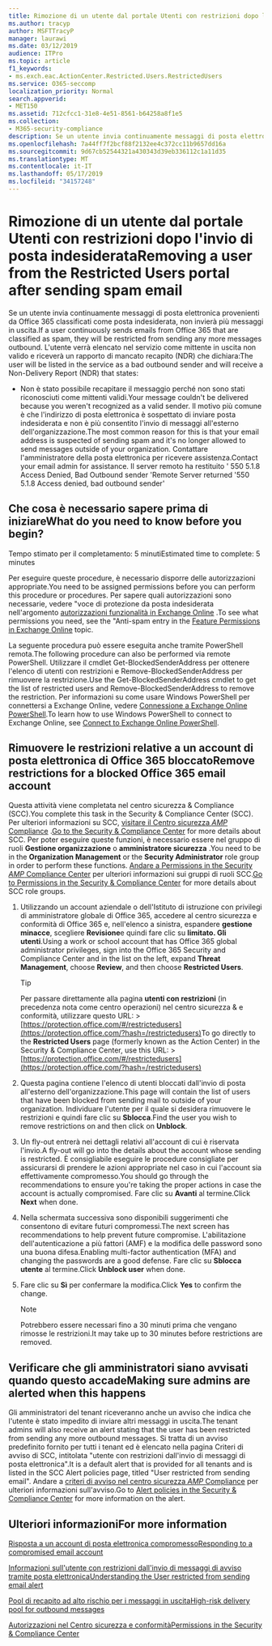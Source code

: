 ```yaml
---
title: Rimozione di un utente dal portale Utenti con restrizioni dopo l'invio di posta indesiderata
ms.author: tracyp
author: MSFTTracyP
manager: laurawi
ms.date: 03/12/2019
audience: ITPro
ms.topic: article
f1_keywords:
- ms.exch.eac.ActionCenter.Restricted.Users.RestrictedUsers
ms.service: O365-seccomp
localization_priority: Normal
search.appverid:
- MET150
ms.assetid: 712cfcc1-31e8-4e51-8561-b64258a8f1e5
ms.collection:
- M365-security-compliance
description: Se un utente invia continuamente messaggi di posta elettronica provenienti da Office 365 classificati come posta indesiderata, non invierà più messaggi.
ms.openlocfilehash: 7a44ff7f2bcf88f2132ee4c372cc11b9657dd16a
ms.sourcegitcommit: 9d67cb52544321a430343d39eb336112c1a11d35
ms.translationtype: MT
ms.contentlocale: it-IT
ms.lasthandoff: 05/17/2019
ms.locfileid: "34157248"
---
```

# <a name="removing-a-user-from-the-restricted-users-portal-after-sending-spam-email"></a><span data-ttu-id="e8c45-103">Rimozione di un utente dal portale Utenti con restrizioni dopo l'invio di posta indesiderata</span><span class="sxs-lookup"><span data-stu-id="e8c45-103">Removing a user from the Restricted Users portal after sending spam email</span></span>

<span data-ttu-id="e8c45-104">Se un utente invia continuamente messaggi di posta elettronica provenienti da Office 365 classificati come posta indesiderata, non invierà più messaggi in uscita.</span><span class="sxs-lookup"><span data-stu-id="e8c45-104">If a user continuously sends emails from Office 365 that are classified as spam, they will be restricted from sending any more messages outbound.</span></span> <span data-ttu-id="e8c45-105">L'utente verrà elencato nel servizio come mittente in uscita non valido e riceverà un rapporto di mancato recapito (NDR) che dichiara:</span><span class="sxs-lookup"><span data-stu-id="e8c45-105">The user will be listed in the service as a bad outbound sender and will receive a Non-Delivery Report (NDR) that states:</span></span>

- <span data-ttu-id="e8c45-106">Non è stato possibile recapitare il messaggio perché non sono stati riconosciuti come mittenti validi.</span><span class="sxs-lookup"><span data-stu-id="e8c45-106">Your message couldn't be delivered because you weren't recognized as a valid sender.</span></span> <span data-ttu-id="e8c45-107">Il motivo più comune è che l'indirizzo di posta elettronica è sospettato di inviare posta indesiderata e non è più consentito l'invio di messaggi all'esterno dell'organizzazione.</span><span class="sxs-lookup"><span data-stu-id="e8c45-107">The most common reason for this is that your email address is suspected of sending spam and it's no longer allowed to send messages outside of your organization.</span></span> <span data-ttu-id="e8c45-108">Contattare l'amministratore della posta elettronica per ricevere assistenza.</span><span class="sxs-lookup"><span data-stu-id="e8c45-108">Contact your email admin for assistance.</span></span> <span data-ttu-id="e8c45-109">Il server remoto ha restituito ' 550 5.1.8 Access Denied, Bad Outbound sender '</span><span class="sxs-lookup"><span data-stu-id="e8c45-109">Remote Server returned '550 5.1.8 Access denied, bad outbound sender'</span></span>

## <a name="what-do-you-need-to-know-before-you-begin"></a><span data-ttu-id="e8c45-110">Che cosa è necessario sapere prima di iniziare</span><span class="sxs-lookup"><span data-stu-id="e8c45-110">What do you need to know before you begin?</span></span>
<span data-ttu-id="e8c45-111"><a name="sectionSection0"> </a></span><span class="sxs-lookup"><span data-stu-id="e8c45-111"></span></span>

<span data-ttu-id="e8c45-112">Tempo stimato per il completamento: 5 minuti</span><span class="sxs-lookup"><span data-stu-id="e8c45-112">Estimated time to complete: 5 minutes</span></span>
  
<span data-ttu-id="e8c45-113">Per eseguire queste procedure, è necessario disporre delle autorizzazioni appropriate.</span><span class="sxs-lookup"><span data-stu-id="e8c45-113">You need to be assigned permissions before you can perform this procedure or procedures.</span></span> <span data-ttu-id="e8c45-114">Per sapere quali autorizzazioni sono necessarie, vedere "voce di protezione da posta indesiderata nell'argomento [autorizzazioni funzionalità in Exchange Online](http://technet.microsoft.com/library/15073ce1-0917-403b-8839-02a2ebc96e16.aspx) .</span><span class="sxs-lookup"><span data-stu-id="e8c45-114">To see what permissions you need, see the "Anti-spam entry in the [Feature Permissions in Exchange Online](http://technet.microsoft.com/library/15073ce1-0917-403b-8839-02a2ebc96e16.aspx) topic.</span></span>

<span data-ttu-id="e8c45-115">La seguente procedura può essere eseguita anche tramite PowerShell remota.</span><span class="sxs-lookup"><span data-stu-id="e8c45-115">The following procedure can also be performed via remote PowerShell.</span></span> <span data-ttu-id="e8c45-116">Utilizzare il cmdlet Get-BlockedSenderAddress per ottenere l'elenco di utenti con restrizioni e Remove-BlockedSenderAddress per rimuovere la restrizione.</span><span class="sxs-lookup"><span data-stu-id="e8c45-116">Use the Get-BlockedSenderAddress cmdlet to get the list of restricted users and Remove-BlockedSenderAddress to remove the restriction.</span></span> <span data-ttu-id="e8c45-117">Per informazioni su come usare Windows PowerShell per connettersi a Exchange Online, vedere [Connessione a Exchange Online PowerShell](https://go.microsoft.com/fwlink/p/?linkid=396554).</span><span class="sxs-lookup"><span data-stu-id="e8c45-117">To learn how to use Windows PowerShell to connect to Exchange Online, see [Connect to Exchange Online PowerShell](https://go.microsoft.com/fwlink/p/?linkid=396554).</span></span>

## <a name="remove-restrictions-for-a-blocked-office-365-email-account"></a><span data-ttu-id="e8c45-118">Rimuovere le restrizioni relative a un account di posta elettronica di Office 365 bloccato</span><span class="sxs-lookup"><span data-stu-id="e8c45-118">Remove restrictions for a blocked Office 365 email account</span></span>

<span data-ttu-id="e8c45-119">Questa attività viene completata nel centro sicurezza & Compliance (SCC).</span><span class="sxs-lookup"><span data-stu-id="e8c45-119">You complete this task in the Security & Compliance Center (SCC).</span></span> <span data-ttu-id="e8c45-120">Per ulteriori informazioni su SCC, [visitare il Centro sicurezza _AMP_ Compliance](go-to-the-securitycompliance-center.md) .</span><span class="sxs-lookup"><span data-stu-id="e8c45-120">[Go to the Security & Compliance Center](go-to-the-securitycompliance-center.md) for more details about SCC.</span></span> <span data-ttu-id="e8c45-121">Per poter eseguire queste funzioni, è necessario essere nel gruppo di ruoli **Gestione organizzazione** o **amministratore sicurezza** .</span><span class="sxs-lookup"><span data-stu-id="e8c45-121">You need to be in the **Organization Management** or the **Security Administrator** role group in order to perform these functions.</span></span> <span data-ttu-id="e8c45-122">[Andare a Permissions in the Security _AMP_ Compliance Center](permissions-in-the-security-and-compliance-center.md) per ulteriori informazioni sui gruppi di ruoli SCC.</span><span class="sxs-lookup"><span data-stu-id="e8c45-122">[Go to Permissions in the Security & Compliance Center](permissions-in-the-security-and-compliance-center.md) for more details about SCC role groups.</span></span>

1. <span data-ttu-id="e8c45-123">Utilizzando un account aziendale o dell'Istituto di istruzione con privilegi di amministratore globale di Office 365, accedere al centro sicurezza e conformità di Office 365 e, nell'elenco a sinistra, espandere **gestione minacce**, scegliere **Revisione**e quindi fare clic su **limitato. Gli utenti**.</span><span class="sxs-lookup"><span data-stu-id="e8c45-123">Using a work or school account that has Office 365 global administrator privileges, sign into the Office 365 Security and Compliance Center and in the list on the left, expand **Threat Management**, choose **Review**, and then choose **Restricted Users**.</span></span>
    
    > [!TIP]
    > <span data-ttu-id="e8c45-124">Per passare direttamente alla pagina **utenti con restrizioni** (in precedenza nota come centro operazioni) nel centro sicurezza &amp; e conformità, utilizzare questo URL: >[https://protection.office.com/#/restrictedusers](https://protection.office.com/?hash=/restrictedusers)</span><span class="sxs-lookup"><span data-stu-id="e8c45-124">To go directly to the **Restricted Users** page (formerly known as the Action Center) in the Security &amp; Compliance Center, use this URL: > [https://protection.office.com/#/restrictedusers](https://protection.office.com/?hash=/restrictedusers)</span></span>

2. <span data-ttu-id="e8c45-125">Questa pagina contiene l'elenco di utenti bloccati dall'invio di posta all'esterno dell'organizzazione.</span><span class="sxs-lookup"><span data-stu-id="e8c45-125">This page will contain the list of users that have been blocked from sending mail to outside of your organization.</span></span>  <span data-ttu-id="e8c45-126">Individuare l'utente per il quale si desidera rimuovere le restrizioni e quindi fare clic su **Sblocca**.</span><span class="sxs-lookup"><span data-stu-id="e8c45-126">Find the user you wish to remove restrictions on and then click on **Unblock**.</span></span>

3. <span data-ttu-id="e8c45-127">Un fly-out entrerà nei dettagli relativi all'account di cui è riservata l'invio.</span><span class="sxs-lookup"><span data-stu-id="e8c45-127">A fly-out will go into the details about the account whose sending is restricted.</span></span> <span data-ttu-id="e8c45-128">È consigliabile eseguire le procedure consigliate per assicurarsi di prendere le azioni appropriate nel caso in cui l'account sia effettivamente compromesso.</span><span class="sxs-lookup"><span data-stu-id="e8c45-128">You should go through the recommendations to ensure you're taking the proper actions in case the account is actually compromised.</span></span> <span data-ttu-id="e8c45-129">Fare clic su **Avanti** al termine.</span><span class="sxs-lookup"><span data-stu-id="e8c45-129">Click **Next** when done.</span></span>

4. <span data-ttu-id="e8c45-130">Nella schermata successiva sono disponibili suggerimenti che consentono di evitare futuri compromessi.</span><span class="sxs-lookup"><span data-stu-id="e8c45-130">The next screen has recommendations to help prevent future compromise.</span></span> <span data-ttu-id="e8c45-131">L'abilitazione dell'autenticazione a più fattori (AMF) e la modifica delle password sono una buona difesa.</span><span class="sxs-lookup"><span data-stu-id="e8c45-131">Enabling multi-factor authentication (MFA) and changing the passwords are a good defense.</span></span> <span data-ttu-id="e8c45-132">Fare clic su **Sblocca utente** al termine.</span><span class="sxs-lookup"><span data-stu-id="e8c45-132">Click **Unblock user** when done.</span></span>

5. <span data-ttu-id="e8c45-133">Fare clic su **Sì** per confermare la modifica.</span><span class="sxs-lookup"><span data-stu-id="e8c45-133">Click **Yes** to confirm the change.</span></span>

    > [!NOTE]
    > <span data-ttu-id="e8c45-134">Potrebbero essere necessari fino a 30 minuti prima che vengano rimosse le restrizioni.</span><span class="sxs-lookup"><span data-stu-id="e8c45-134">It may take up to 30 minutes before restrictions are removed.</span></span> 

## <a name="making-sure-admins-are-alerted-when-this-happens"></a><span data-ttu-id="e8c45-135">Verificare che gli amministratori siano avvisati quando questo accade</span><span class="sxs-lookup"><span data-stu-id="e8c45-135">Making sure admins are alerted when this happens</span></span>

<span data-ttu-id="e8c45-136">Gli amministratori del tenant riceveranno anche un avviso che indica che l'utente è stato impedito di inviare altri messaggi in uscita.</span><span class="sxs-lookup"><span data-stu-id="e8c45-136">The tenant admins will also receive an alert stating that the user has been restricted from sending any more outbound messages.</span></span> <span data-ttu-id="e8c45-137">Si tratta di un avviso predefinito fornito per tutti i tenant ed è elencato nella pagina Criteri di avviso di SCC, intitolata "utente con restrizioni dall'invio di messaggi di posta elettronica".</span><span class="sxs-lookup"><span data-stu-id="e8c45-137">It is a default alert that is provided for all tenants and is listed in the SCC Alert policies page, titled "User restricted from sending email".</span></span> <span data-ttu-id="e8c45-138">Andare a [criteri di avviso nel centro sicurezza _AMP_ Compliance](https://docs.microsoft.com/en-us/office365/securitycompliance/alert-policies) per ulteriori informazioni sull'avviso.</span><span class="sxs-lookup"><span data-stu-id="e8c45-138">Go to [Alert policies in the Security & Compliance Center](https://docs.microsoft.com/en-us/office365/securitycompliance/alert-policies) for more information on the alert.</span></span>

## <a name="for-more-information"></a><span data-ttu-id="e8c45-139">Ulteriori informazioni</span><span class="sxs-lookup"><span data-stu-id="e8c45-139">For more information</span></span>

[<span data-ttu-id="e8c45-140">Risposta a un account di posta elettronica compromesso</span><span class="sxs-lookup"><span data-stu-id="e8c45-140">Responding to a compromised email account</span></span>](responding-to-a-compromised-email-account.md)

[<span data-ttu-id="e8c45-141">Informazioni sull'utente con restrizioni dall'invio di messaggi di avviso tramite posta elettronica</span><span class="sxs-lookup"><span data-stu-id="e8c45-141">Understanding the User restricted from sending email alert</span></span>](https://docs.microsoft.com/en-us/office365/securitycompliance/alert-policies)

[<span data-ttu-id="e8c45-142">Pool di recapito ad alto rischio per i messaggi in uscita</span><span class="sxs-lookup"><span data-stu-id="e8c45-142">High-risk delivery pool for outbound messages</span></span>](high-risk-delivery-pool-for-outbound-messages.md)

[<span data-ttu-id="e8c45-143">Autorizzazioni nel Centro sicurezza e conformità</span><span class="sxs-lookup"><span data-stu-id="e8c45-143">Permissions in the Security & Compliance Center</span></span>](permissions-in-the-security-and-compliance-center.md)
